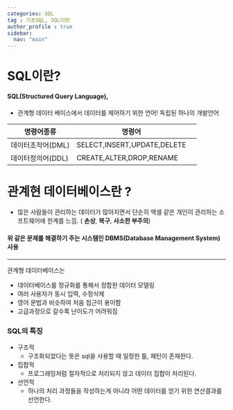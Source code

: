 ```yaml
---
categories: SQL
tag : 기초SQL, SQL이란
author_profile : true 
sidebar:
  nav: "main"
---
```

# SQL이란?

#### SQL(Structured Query Language),
- 관계형 데이터 베이스에서 데이터를 제어하기 위한 언어! 독립된 하나의 개발언어

|명령어종류|명령어|| 
|---|---|---|
|데이터조작어(DML)|SELECT,INSERT,UPDATE,DELETE||
|데이터정의어(DDL)|CREATE,ALTER,DROP,RENAME

# 관계현 데이터베이스란 ?
- 많은 사람들이 관리하는 데이터가 많아지면서 단순히 엑셀 같은 개인이 관리하는 소프트웨어에 한계를 느낌. ( **손상**, **복구**, **사소한 부주의**)

####    위 같은 문제를 해결하기 주는 시스템인 DBMS(Database Management System) 사용
----

관계형 데이터베이스는 
 - 데이터베이스를 정규화를 통해서 정합한 데이터 모델링
 - 여러 사용자가 동시 입력, 수정삭제 
 - 영어 문법과 비슷하여 처음 접근이 용이함
 - 고급과정으로 갈수록 난이도가 어려워짐

### SQL의 특징
 - 구조적
   - 구조화되었다는 뜻은 sql을 사용할 때 일정한 틀, 패턴이 존재한다.
 - 집합적
   - 프로그래밍처럼 절자적으로 처리되지 않고 데이터 집합이 처리된다.
 - 선언적
   - 하나의 처리 과정들을 작성하는게 아니라 어떤 데이터를 얻기 위한 연산결과를 선언한다.
